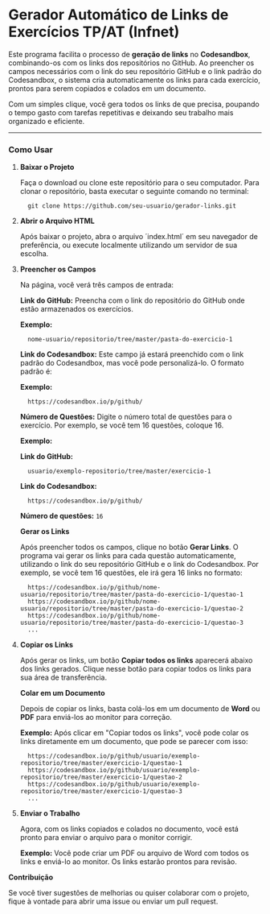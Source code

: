 # Gerador Automático de Links de Exercícios TP/AT (Infnet)

Este programa facilita o processo de **geração de links** no **Codesandbox**, combinando-os com os links dos repositórios no GitHub. Ao preencher os campos necessários com o link do seu repositório GitHub e o link padrão do Codesandbox, o sistema cria automaticamente os links para cada exercício, prontos para serem copiados e colados em um documento. 

Com um simples clique, você gera todos os links de que precisa, poupando o tempo gasto com tarefas repetitivas e deixando seu trabalho mais organizado e eficiente.

---

### Como Usar

1. **Baixar o Projeto**

      Faça o download ou clone este repositório para o seu computador. Para clonar o repositório, basta executar o seguinte comando no terminal:
   
         git clone https://github.com/seu-usuario/gerador-links.git

3. **Abrir o Arquivo HTML**

      Após baixar o projeto, abra o arquivo ´index.html´ em seu navegador de preferência, ou execute localmente utilizando um servidor de sua escolha.

4. **Preencher os Campos**

      Na página, você verá três campos de entrada:
   
      **Link do GitHub:** Preencha com o link do repositório do GitHub onde estão armazenados os exercícios.
   
      **Exemplo:**
      
         nome-usuario/repositorio/tree/master/pasta-do-exercicio-1
   
      **Link do Codesandbox:** Este campo já estará preenchido com o link padrão do Codesandbox, mas você pode personalizá-lo. O formato padrão é:
   
      **Exemplo:**
      
         https://codesandbox.io/p/github/
   
      **Número de Questões:** Digite o número total de questões para o exercício. Por exemplo, se você tem 16 questões, coloque 16.
   
      **Exemplo:**
   
      **Link do GitHub:**
   
         usuario/exemplo-repositorio/tree/master/exercicio-1
   
      **Link do Codesandbox:**
   
         https://codesandbox.io/p/github/
   
      **Número de questões:** ```16```
   
      **Gerar os Links**

      Após preencher todos os campos, clique no botão **Gerar Links**. O programa vai gerar os links para cada questão automaticamente, utilizando o link do seu repositório GitHub e o link    do Codesandbox. Por exemplo, se você tem 16 questões, ele irá gera 16 links no formato:
         
         https://codesandbox.io/p/github/nome-usuario/repositorio/tree/master/pasta-do-exercicio-1/questao-1
         https://codesandbox.io/p/github/nome-usuario/repositorio/tree/master/pasta-do-exercicio-1/questao-2
         https://codesandbox.io/p/github/nome-usuario/repositorio/tree/master/pasta-do-exercicio-1/questao-3
         ... 

6. **Copiar os Links**

      Após gerar os links, um botão **Copiar todos os links** aparecerá abaixo dos links gerados. Clique nesse botão para copiar todos os links para sua área de transferência.
      
      **Colar em um Documento**
      
      Depois de copiar os links, basta colá-los em um documento de **Word** ou **PDF** para enviá-los ao monitor para correção.
      
      **Exemplo:** Após clicar em "Copiar todos os links", você pode colar os links diretamente em um documento, que pode se parecer com isso:
      
         https://codesandbox.io/p/github/usuario/exemplo-repositorio/tree/master/exercicio-1/questao-1
         https://codesandbox.io/p/github/usuario/exemplo-repositorio/tree/master/exercicio-1/questao-2
         https://codesandbox.io/p/github/usuario/exemplo-repositorio/tree/master/exercicio-1/questao-3
         ...

7. **Enviar o Trabalho**

      Agora, com os links copiados e colados no documento, você está pronto para enviar o arquivo para o monitor corrigir.
      
      **Exemplo:** Você pode criar um PDF ou arquivo de Word com todos os links e enviá-lo ao monitor. Os links estarão prontos para revisão.

**Contribuição**

Se você tiver sugestões de melhorias ou quiser colaborar com o projeto, fique à vontade para abrir uma issue ou enviar um pull request.

